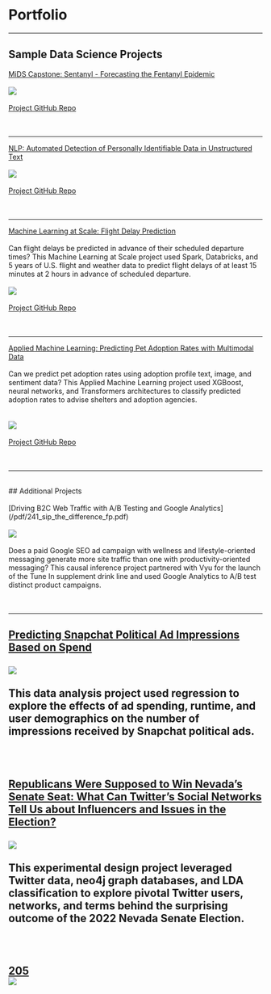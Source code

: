 # Portfolio

---

## Sample Data Science Projects 

[MiDS Capstone: Sentanyl - Forecasting the Fentanyl Epidemic](https://groups.ischool.berkeley.edu/Sentanyl/#)
<br><br>
<img src="images/sentanyl_dashboard_image.png?raw=true"/>
<br><br>
<a href="https://github.com/lmh34/team_5_3">Project GitHub Repo</a>
<br><br><br>

---
[NLP: Automated Detection of Personally Identifiable Data in Unstructured Text](/pdf/sample_presentation.pdf)
<br><br>
<img src="images/dummy_thumbnail.jpg?raw=true"/>
<br><br>
<a href="https://github.com/lmh34/team_5_3">Project GitHub Repo</a>
<br><br><br>

---
[Machine Learning at Scale: Flight Delay Prediction](/flight_delay_prediction)
<br>
<br>
Can flight delays be predicted in advance of their scheduled departure times? This Machine Learning at Scale project used Spark, Databricks, and 5 years of U.S. flight and weather data to predict flight delays of at least 15 minutes at 2 hours in advance of scheduled departure.
<br>
<br>
<img src="images/261_results_main.png?raw=true"/>
<br><br>
<a href="https://github.com/lmh34/team_5_3">Project GitHub Repo</a>
<br><br><br>

---
[Applied Machine Learning: Predicting Pet Adoption Rates with Multimodal Data](/pdf/207_final_presentation.pdf)
<br><br>
Can we predict pet adoption rates using adoption profile text, image, and sentiment data? This Applied Machine Learning project used XGBoost, neural networks, and Transformers architectures to classify predicted adoption rates to advise shelters and adoption agencies.   
<br><br>
<img src="images/207_pipeline.png?raw=true"/>
<br><br>
<a href="https://github.com/lmh34/mids-207-final-project-summer23-Rueda-Sambrailo-Herr-Liu-Kuehl">Project GitHub Repo</a>
<br><br><br>

---
<br>
## Additional Projects
<br><br>
[Driving B2C Web Traffic with A/B Testing and Google Analytics](/pdf/241_sip_the_difference_fp.pdf)
<br><br>
<img src="images/241_user_device.png?raw=true"/>
<br><br>
Does a paid Google SEO ad campaign with wellness and lifestyle-oriented messaging generate more site traffic than one with productivity-oriented messaging? This causal inference project partnered with Vyu for the launch of the Tune In supplement drink line and used Google Analytics to A/B test distinct product campaigns.  
<br><br><br>

--- 
[Predicting Snapchat Political Ad Impressions Based on Spend](/pdf/snapchat-political-ad-spend.pdf)
<br><br>
<img src="images/203_data.png?raw=true"/>
<br><br>
This data analysis project used regression to explore the effects of ad spending, runtime, and user demographics on the number of impressions received by Snapchat political ads.
<br><br><br>
--- 
[Republicans Were Supposed to Win Nevada’s Senate Seat: What Can Twitter’s Social Networks Tell Us about Influencers and Issues in the Election?](/pdf/201_nv_election_twitter.pdf)
<br><br>
<img src="images/201_graph_algos.png?raw=true"/>
<br><br>
This experimental design project leveraged Twitter data, neo4j graph databases, and LDA classification to explore pivotal Twitter users, networks, and terms behind the surprising outcome of the 2022 Nevada Senate Election.
<br><br><br>
--- 
[205](http://example.com/)
<br>
<img src="images/207_xgb.png?raw=true"/>
<br><br><br>
---
<!-- Remove above link if you don't want to attibute -->
